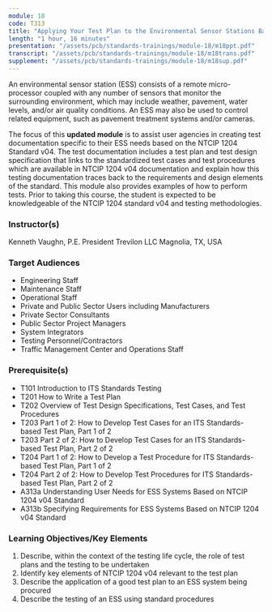 ```yaml
---
module: 18
code: T313
title: "Applying Your Test Plan to the Environmental Sensor Stations Based on the NTCIP 1204 ESS Standard v04"
length: "1 hour, 16 minutes"
presentation: "/assets/pcb/standards-trainings/module-18/m18ppt.pdf"
transcript: "/assets/pcb/standards-trainings/module-18/m18trans.pdf"
supplement: "/assets/pcb/standards-trainings/module-18/m18sup.pdf"
---
```

An environmental sensor station (ESS) consists of a remote micro-processor coupled with any number of sensors that monitor the surrounding environment, which may include weather, pavement, water levels, and/or air quality conditions. An ESS may also be used to control related equipment, such as pavement treatment systems and/or cameras.

The focus of this **updated module** is to assist user agencies in creating test documentation specific to their ESS needs based on the NTCIP 1204 Standard v04. The test documentation includes a test plan and test design specification that links to the standardized test cases and test procedures which are available in NTCIP 1204 v04 documentation and explain how this testing documentation traces back to the requirements and design elements of the standard. This module also provides examples of how to perform tests. Prior to taking this course, the student is expected to be knowledgeable of the NTCIP 1204 standard v04 and testing methodologies.

### Instructor(s)
Kenneth Vaughn, P.E.
President
Trevilon LLC
Magnolia, TX, USA

### Target Audiences
* Engineering Staff
* Maintenance Staff
* Operational Staff
* Private and Public Sector Users including Manufacturers
* Private Sector Consultants
* Public Sector Project Managers
* System Integrators
* Testing Personnel/Contractors
* Traffic Management Center and Operations Staff

### Prerequisite(s)
* T101 Introduction to ITS Standards Testing
* T201 How to Write a Test Plan
* T202 Overview of Test Design Specifications, Test Cases, and Test Procedures
* T203 Part 1 of 2: How to Develop Test Cases for an ITS Standards-based Test Plan, Part 1 of 2
* T203 Part 2 of 2: How to Develop Test Cases for an ITS Standards-based Test Plan, Part 2 of 2
* T204 Part 1 of 2: How to Develop a Test Procedure for ITS Standards-based Test Plan, Part 1 of 2
* T204 Part 2 of 2: How to Develop Test Procedures for ITS Standards-based Test Plan, Part 2 of 2
* A313a Understanding User Needs for ESS Systems Based on NTCIP 1204 v04 Standard
* A313b Specifying Requirements for ESS Systems Based on NTCIP 1204 v04 Standard

### Learning Objectives/Key Elements
1. Describe, within the context of the testing life cycle, the role of test plans and the testing to be undertaken
2. Identify key elements of NTCIP 1204 v04 relevant to the test plan
3. Describe the application of a good test plan to an ESS system being procured
4. Describe the testing of an ESS using standard procedures